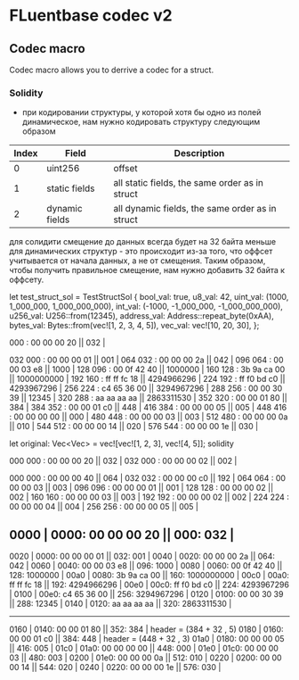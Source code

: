 # FLuentbase codec v2

## Codec macro

Codec macro allows you to derrive a codec for a struct.

### Solidity

- при кодировании структуры, у которой хотя бы одно из полей динамическое, нам нужно кодировать структуру следующим образом

| Index | Field          | Description                                     |
| ----- | -------------- | ----------------------------------------------- |
| 0     | uint256        | offset                                          |
| 1     | static fields  | all static fields, the same order as in struct  |
| 2     | dynamic fields | all dynamic fields, the same order as in struct |

для солидити смещение до данных всегда будет на 32 байта меньше для динамических структур - это происходит из-за того, что оффсет учитывается от начала данных, а не от смещения. Таким образом, чтобы получить правильное смещение, нам нужно добавить 32 байта к оффсету.

let test_struct_sol = TestStructSol {
    bool_val: true,
    u8_val: 42,
    uint_val: (1000, 1_000_000, 1_000_000_000),
    int_val: (-1000, -1_000_000, -1_000_000_000),
    u256_val: U256::from(12345),
    address_val: Address::repeat_byte(0xAA),
    bytes_val: Bytes::from(vec![1, 2, 3, 4, 5]),
    vec_val: vec![10, 20, 30],
};

000      : 00 00 00 20   ||  032 |

032 000  : 00 00 00 01   ||  001 |
064 032  : 00 00 00 2a   ||  042 |
096 064  : 00 00 03 e8   ||  1000 |
128 096  : 00 0f 42 40   ||  1000000 |
160 128  : 3b 9a ca 00   ||  1000000000 |
192 160  : ff ff fc 18   ||  4294966296 |
224 192  : ff f0 bd c0   ||  4293967296 |
256 224  : c4 65 36 00   ||  3294967296 |
288 256  : 00 00 30 39   ||  12345 |
320 288  : aa aa aa aa   ||  2863311530 |
352 320  : 00 00 01 80   ||  384 |
384 352  : 00 00 01 c0   ||  448 |
416 384  : 00 00 00 05   ||  005 |
448 416  : 00 00 00 00   ||  000 |
480 448  : 00 00 00 03   ||  003 |
512 480  : 00 00 00 0a   ||  010 |
544 512  : 00 00 00 14   ||  020 |
576 544  : 00 00 00 1e   ||  030 |

let original: Vec<Vec<u32>> = vec![vec![1, 2, 3], vec![4, 5]];
solidity

000 000  : 00 00 00 20   ||  032 |
032 000  : 00 00 00 02   ||  002 |

000 000  : 00 00 00 40   ||  064 |
032 032  : 00 00 00 c0   ||  192 |
064 064  : 00 00 00 03   ||  003 |
096 096  : 00 00 00 01   ||  001 |
128 128  : 00 00 00 02   ||  002 |
160 160  : 00 00 00 03   ||  003 |
192 192  : 00 00 00 02   ||  002 |
224 224  : 00 00 00 04   ||  004 |
256 256  : 00 00 00 05   ||  005 |






0000 | 0000: 00 00 00 20   ||  000: 032 |
-----------------------------------------

0020 | 0000: 00 00 00 01   ||  032: 001 |
0040 | 0020: 00 00 00 2a   ||  064: 042 |
0060 | 0040: 00 00 03 e8   ||  096: 1000 |
0080 | 0060: 00 0f 42 40   ||  128: 1000000 |
00a0 | 0080: 3b 9a ca 00   ||  160: 1000000000 |
00c0 | 00a0: ff ff fc 18   ||  192: 4294966296 |
00e0 | 00c0: ff f0 bd c0   ||  224: 4293967296 |
0100 | 00e0: c4 65 36 00   ||  256: 3294967296 |
0120 | 0100: 00 00 30 39   ||  288: 12345 |
0140 | 0120: aa aa aa aa   ||  320: 2863311530 |

-----------------------------------------
0160 | 0140: 00 00 01 80   ||  352: 384 |  header =  (384 + 32 , 5)
0180 | 0160: 00 00 01 c0   ||  384: 448 |  header =  (448 + 32 , 3)
01a0 | 0180: 00 00 00 05   ||  416: 005 |
01c0 | 01a0: 00 00 00 00   ||  448: 000 |
01e0 | 01c0: 00 00 00 03   ||  480: 003 |
0200 | 01e0: 00 00 00 0a   ||  512: 010 |
0220 | 0200: 00 00 00 14   ||  544: 020 |
0240 | 0220: 00 00 00 1e   ||  576: 030 |
